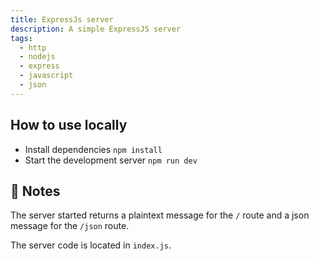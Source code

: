 ```yaml
---
title: ExpressJs server
description: A simple ExpressJS server
tags:
  - http
  - nodejs
  - express
  - javascript
  - json
---
```


<!-- # NodeJS Express Example -->

<!-- This example starts an [Express JS](https://expressjs.com/) server. -->

<!-- [![Deploy on Railway](https://railway.app/button.svg)](https://railway.app/template/FZLQ6q?referralCode=ySCnWl) -->

## How to use locally

- Install dependencies `npm install`
- Start the development server `npm run dev`

## 📝 Notes

The server started returns a plaintext message for the `/` route and a json message for the `/json` route.

The server code is located in `index.js`.
